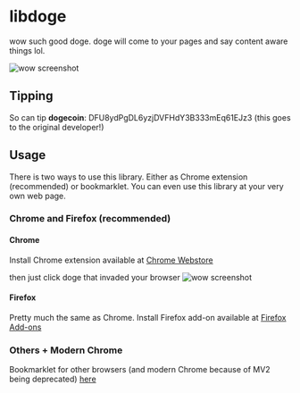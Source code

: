 libdoge
=======

wow such good doge. doge will come to your pages and say content aware things lol.

![wow screenshot](https://raw.github.com/ljalonen/libdoge/master/screenshots/libdoge.gif)

## Tipping
So can tip **dogecoin**: DFU8ydPgDL6yzjDVFHdY3B333mEq61EJz3 (this goes to the original developer!)

## Usage
There is two ways to use this library. Either as Chrome extension (recommended) or bookmarklet. You can even use this library at your very own web page.

### Chrome and Firefox (recommended)

#### Chrome

Install Chrome extension available at [Chrome Webstore][chromestore]


then just click doge that invaded your browser
![wow screenshot](https://raw.github.com/ljalonen/libdoge/master/screenshots/chrome-extension.png)

#### Firefox

Pretty much the same as Chrome.
Install Firefox add-on available at [Firefox Add-ons][firefoxstore]

### Others + Modern Chrome

Bookmarklet for other browsers (and modern Chrome because of MV2 being deprecated) [here][bookmarklet]

   [chromestore]: https://chrome.google.com/webstore/detail/such-good-doge/ifbchccfedjkkhlnffjckaghjdpchhmo  "Chrome Webstore"
   [firefoxstore]: https://addons.mozilla.org/en-US/firefox/addon/libdoge-firedoge-edition "Firefox Add-ons (new)"
   [bookmarklet]: https://htmlpreview.github.io/?https://github.com/manOnWebs/libdoge-firefox/master/bookmarklet.html  "here"
